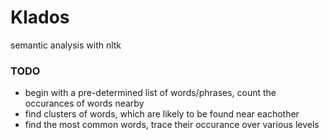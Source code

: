 # Klados
semantic analysis with nltk

### TODO
- begin with a pre-determined list of words/phrases, count the occurances of words nearby
- find clusters of words, which are likely to be found near eachother
- find the most common words, trace their occurance over various levels